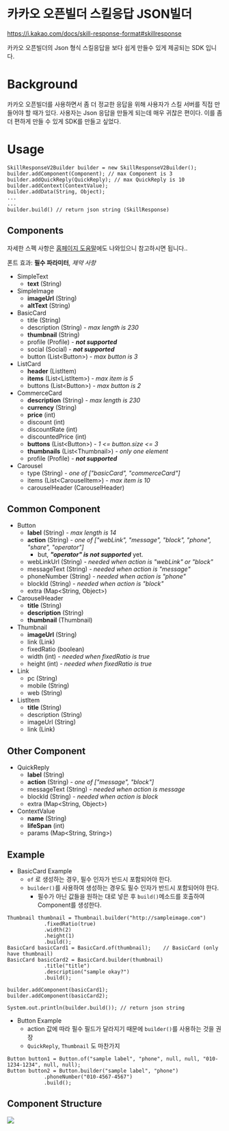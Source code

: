 # 카카오 오픈빌더 스킬응답 JSON빌더

https://i.kakao.com/docs/skill-response-format#skillresponse

카카오 오픈빌더의 Json 형식 스킬응답을 보다 쉽게 만들수 있게 제공되는 SDK 입니다.

# Background

카카오 오픈빌더를 사용하면서 좀 더 정교한 응답을 위해 사용자가 스킬 서버를 직접 만들어야 할 때가 있다. 
사용자는 Json 응답을 만들게 되는데 매우 귀찮은 편이다. 이를 좀 더 편하게 만들 수 있게 SDK를 만들고 싶었다.
# Usage
```
SkillResponseV2Builder builder = new SkillResponseV2Builder();
builder.addComponent(Component); // max Component is 3
builder.addQuickReply(QuickReply); // max QuickReply is 10
builder.addContext(ContextValue);
builder.addData(String, Object);
...
...
builder.build() // return json string (SkillResponse)
```

## Components
자세한 스펙 사항은 [홈페이지 도움말](https://i.kakao.com/docs/skill-response-format#skillresponse)에도 나와있으니 참고하시면 됩니다..

폰트 효과:  **필수 파라미터**, *제약 사항*

* SimpleText
	* **text** (String)
* SimpleImage
	* **imageUrl** (String)
	* **altText** (String)
* BasicCard
	* title (String)
	* description (String) -  *max length is 230*
	* **thumbnail** (String)
	* profile (Profile) - ***not supported***
	* social (Social) - ***not supported***
	* button (List\<Button\>) - *max button is 3*
* ListCard
	* **header** (ListItem)
	* **items** (List\<ListItem\>) - *max item is 5*
	* buttons (List\<Button\>) - *max button is 2*
* CommerceCard
	* **description** (String) - *max length is 230*
	* **currency** (String)
	* **price** (int)
	* discount (int)
	* discountRate (int)
	* discountedPrice (int)
	* **buttons** (List\<Button\>) - *1 <= button.size <= 3*
	* **thumbnails** (List\<Thumbnail\>) - *only one element*
	* profile (Profile) - ***not supported***
* Carousel
	* type (String) - *one of ["basicCard", "commerceCard"]*
	* items (List\<CarouselItem\>) - *max item is 10*
	* carouselHeader (CarouselHeader)
## Common Component

* Button
	* **label** (String) - *max length is 14*
	* **action** (String) - *one of ["webLink", "message", "block", "phone", "share", "operator"]*
		* but, ***"operator" is not supported*** yet.
	* webLinkUrl (String) - *needed when action is "webLink" or "block"*
	* messageText (String) - *needed when action is "message"*
	* phoneNumber (String) - *needed when action is "phone"*
	* blockId (String) - *needed when action is "block"*
	* extra (Map<String, Object>)
* CarouselHeader
	* **title** (String)
	* **description** (String)
	* **thumbnail** (Thumbnail)
* Thumbnail
	* **imageUrl** (String)
	* link (Link)
	* fixedRatio (boolean)
	* width (int) - *needed when fixedRatio is true*
	* height (int) - *needed when fixedRatio is true*
* Link
	* pc (String)
	* mobile (String)
	* web (String)
* ListItem
	* **title** (String)
	* description (String)
	* imageUrl (String)
	* link (Link)

## Other Component

* QuickReply
	* **label** (String)
	* **action** (String) - *one of ["message", "block"]*
	* messageText (String) - *needed when action is message*
	* blockId (String) - *needed when action is block*
	* extra (Map<String, Object>)
* ContextValue
	* **name** (String)
	* **lifeSpan** (int)
	* params (Map<String, String>)

## Example
* BasicCard Example
	* `of` 로 생성하는 경우, 필수 인자가 반드시 포함되어야 한다.
	* `builder()`를 사용하여 생성하는 경우도 필수 인자가 반드시 포함되어야 한다.
		* 필수가 아닌 값들을 원하는 대로 넣은 후 `build()`메소드를 호출하여 Component를 생성한다.
```
Thumbnail thumbnail = Thumbnail.builder("http://sampleimage.com")
			.fixedRatio(true)
			.width(2)
			.height(1)
			.build();
BasicCard basicCard1 = BasicCard.of(thumbnail);    // BasicCard (only have thumbnail)
BasicCard basicCard2 = BasicCard.builder(thumbnail)
			.title("title")
			.description("sample okay?")
			.build();

builder.addComponent(basicCard1);
builder.addComponent(basicCard2);

System.out.println(builder.build()); // return json string
```
* Button Example
	* action 값에 따라 필수 필드가 달라지기 때문에 `builder()`를 사용하는 것을 권장
	* `QuickReply`, `Thumbnail` 도 마찬가지
```
Button button1 = Button.of("sample label", "phone", null, null, "010-1234-1234", null, null);
Button button2 = Button.builder("sample label", "phone")
			.phoneNumber("010-4567-4567")
			.build();
```

## Component Structure
[![](https://mermaid.ink/img/eyJjb2RlIjoiZ3JhcGggVERcblx0QVtTa2lsbFJlc3BvbnNlVjJdIC0tPiBCW1NraWxsVGVtcGxhdGVdXG5cdEEgLS0-IGNvbnRleHRDb250cm9sW0NvbnRleHRDb250cm9sXVxuXHRBIC0tPiBEW0RhdGFdXG5cdEIgLS0-IGNvbXBvbmVudHNbQ29tcG9uZW50c11cblx0QiAtLT4gcXVpY2tSZXBsaWVzW1F1aWNrUmVwbGllc11cblx0XG5cdHF1aWNrUmVwbGllcyAtLT4gcXJbUXVpY2tSZXBseV1cblxuXHRjb250ZXh0Q29udHJvbC0tPiBjdltDb250ZXh0VmFsdWVdXG5cdGNvbXBvbmVudHMgLS0-IHN0W1NpbXBsZVRleHRdXG5cdGNvbXBvbmVudHMgLS0-IHNpW1NpbXBsZUltYWdlXVxuXHRjb21wb25lbnRzIC0tPiBiY1tCYXNpY0NhcmRdXG5cdGNvbXBvbmVudHMgLS0-IGxjW0xpc3RDYXJkXVxuXHRjb21wb25lbnRzIC0tPiBjY1tDb21tZXJjZUNhcmRdXG5cdGNvbXBvbmVudHMgLS0-IGNhW0Nhcm91c2VsXVxuXHRjb21wb25lbnRzIC0tPiBjb21tb25bQ29tbW9uXVxuXHRcblx0Y29tbW9uIC0tPiBidXR0b25bQnV0dG9uXVxuXHRjb21tb24gLS0-IHRodW1ibmFpbFtUaHVtYm5haWxdXG5cdGNvbW1vbiAtLT4gbGlua1tMaW5rXVxuXHRjb21tb24gLS0-IGNhcm91c2VsSGVhZGVyW0Nhcm91c2VsSGVhZGVyXSIsIm1lcm1haWQiOnsidGhlbWUiOiJkZWZhdWx0In0sInVwZGF0ZUVkaXRvciI6ZmFsc2V9)](https://mermaid-js.github.io/mermaid-live-editor/#/edit/eyJjb2RlIjoiZ3JhcGggVERcblx0QVtTa2lsbFJlc3BvbnNlVjJdIC0tPiBCW1NraWxsVGVtcGxhdGVdXG5cdEEgLS0-IGNvbnRleHRDb250cm9sW0NvbnRleHRDb250cm9sXVxuXHRBIC0tPiBEW0RhdGFdXG5cdEIgLS0-IGNvbXBvbmVudHNbQ29tcG9uZW50c11cblx0QiAtLT4gcXVpY2tSZXBsaWVzW1F1aWNrUmVwbGllc11cblx0XG5cdHF1aWNrUmVwbGllcyAtLT4gcXJbUXVpY2tSZXBseV1cblxuXHRjb250ZXh0Q29udHJvbC0tPiBjdltDb250ZXh0VmFsdWVdXG5cdGNvbXBvbmVudHMgLS0-IHN0W1NpbXBsZVRleHRdXG5cdGNvbXBvbmVudHMgLS0-IHNpW1NpbXBsZUltYWdlXVxuXHRjb21wb25lbnRzIC0tPiBiY1tCYXNpY0NhcmRdXG5cdGNvbXBvbmVudHMgLS0-IGxjW0xpc3RDYXJkXVxuXHRjb21wb25lbnRzIC0tPiBjY1tDb21tZXJjZUNhcmRdXG5cdGNvbXBvbmVudHMgLS0-IGNhW0Nhcm91c2VsXVxuXHRjb21wb25lbnRzIC0tPiBjb21tb25bQ29tbW9uXVxuXHRcblx0Y29tbW9uIC0tPiBidXR0b25bQnV0dG9uXVxuXHRjb21tb24gLS0-IHRodW1ibmFpbFtUaHVtYm5haWxdXG5cdGNvbW1vbiAtLT4gbGlua1tMaW5rXVxuXHRjb21tb24gLS0-IGNhcm91c2VsSGVhZGVyW0Nhcm91c2VsSGVhZGVyXSIsIm1lcm1haWQiOnsidGhlbWUiOiJkZWZhdWx0In0sInVwZGF0ZUVkaXRvciI6ZmFsc2V9)

